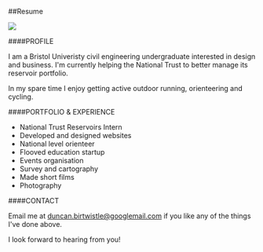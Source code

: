 ##Resume

![](http://duncanbirtwistle.com/staging/theme/assets/img/headshot.png)

####PROFILE

I am a Bristol Univeristy civil engineering undergraduate interested in design and business. I'm currently helping the National Trust to better manage its reservoir portfolio.

In my spare time I enjoy getting active outdoor running, orienteering and cycling.

####PORTFOLIO & EXPERIENCE

- National Trust Reservoirs Intern
- Developed and designed websites
- National level orienteer
- Flooved education startup
- Events organisation
- Survey and cartography
- Made short films
- Photography

####CONTACT

Email me at duncan.birtwistle@googlemail.com if you like any of the things I've done above.

I look forward to hearing from you!
